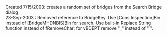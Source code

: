 Created 7/15/2003: creates a random set of bridges from the Search Bridge dialog  23-Sep-2003 : Removed reference to BridgeKey. Use [Cons Inspection]Bin instead of [BridgeMHDNBIS]Bin for search.  Use built-in Replace String function instead of fRemoveChar; for vBDEPT remove "_" instead of " ".